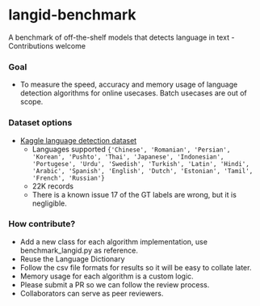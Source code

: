 # langid-benchmark
A benchmark of off-the-shelf models that detects language in text - Contributions welcome

### Goal
- To measure the speed, accuracy and memory usage of language detection algorithms for online usecases. Batch usecases are out of scope.

### Dataset options
- [Kaggle language detection dataset](https://www.kaggle.com/martinkk5575/language-detection)
  - Languages supported ```{'Chinese', 'Romanian', 'Persian', 'Korean', 'Pushto', 'Thai', 'Japanese', 'Indonesian', 'Portugese', 'Urdu', 'Swedish', 'Turkish', 'Latin', 'Hindi', 'Arabic', 'Spanish', 'English', 'Dutch', 'Estonian', 'Tamil', 'French', 'Russian'}```
  - 22K records
  - There is a known issue 17 of the GT labels are wrong, but it is negligible.


### How contribute?
- Add a new class for each algorithm implementation, use benchmark_langid.py as reference.
- Reuse the Language Dictionary
- Follow the csv file formats for results so it will be easy to collate later.
- Memory usage for each algorithm is a custom logic.
- Please submit a PR so we can follow the review process.
- Collaborators can serve as peer reviewers.



